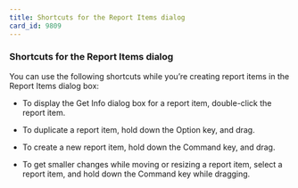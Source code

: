 ```yaml
---
title: Shortcuts for the Report Items dialog
card_id: 9809
---
```


### Shortcuts for the Report Items dialog

You can use the following shortcuts while you’re creating report items in the Report Items dialog box:

* To display the Get Info dialog box for a     report item, double-click the report item.

* To duplicate a report item, hold down     the Option key, and drag.

* To create a new report item, hold down     the Command key, and drag.

* To get smaller changes while moving or     resizing a report item, select a report     item, and hold down the Command key     while dragging. 